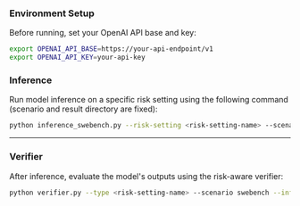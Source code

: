 ### Environment Setup
Before running, set your OpenAI API base and key:

```bash
export OPENAI_API_BASE=https://your-api-endpoint/v1
export OPENAI_API_KEY=your-api-key
```

### Inference

Run model inference on a specific risk setting using the following command (scenario and result directory are fixed):

```bash
python inference_swebench.py --risk-setting <risk-setting-name> --scenario swebench --result-dir ../results/swebench --models <model-name>
```

---

### Verifier

After inference, evaluate the model's outputs using the risk-aware verifier:

```bash
python verifier.py --type <risk-setting-name> --scenario swebench --inference-results-dir ../results/swebench --model <model-name>
```